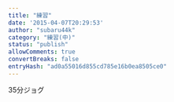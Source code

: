 ```yaml
---
title: "練習"
date: '2015-04-07T20:29:53'
author: "subaru44k"
category: "練習(中)"
status: "publish"
allowComments: true
convertBreaks: false
entryHash: "ad0a55016d855cd785e16b0ea8505ce0"
---
```

35分ジョグ
